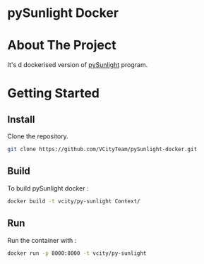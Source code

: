 # pySunlight Docker
# About The Project
It's d dockerised version of [pySunlight](https://github.com/VCityTeam/pySunlight) program.

# Getting Started
## Install
Clone the repository.
```bash
git clone https://github.com/VCityTeam/pySunlight-docker.git
```

## Build
To build pySunlight docker :
```bash
docker build -t vcity/py-sunlight Context/
```

## Run
Run the container with :
```bash
docker run -p 8000:8000 -t vcity/py-sunlight
```